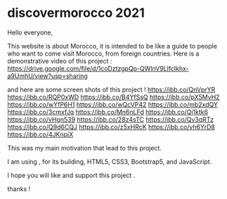 # discovermorocco 2021


Hello everyone,

This website is about Morocco, it is intended to be like a guide to people who want to come visit Morocco, from foreign countries.
Here is a demonstrative video of this project : https://drive.google.com/file/d/1coDztzgpQp-QWlnV9LIfclkhx-a9UmhU/view?usp=sharing

and here are some screen shots of this project ! 
https://ibb.co/QnVprYR
https://ibb.co/RQP0xWD
https://ibb.co/B4YfSsQ
https://ibb.co/pX5MvH2
https://ibb.co/wYfP6H1
https://ibb.co/wQcVP42
https://ibb.co/mb2xdQY
https://ibb.co/3cmxfJq
https://ibb.co/Mn6nLFd
https://ibb.co/Qj1ktk6
https://ibb.co/vHgn539
https://ibb.co/28z4sTC
https://ibb.co/Qv3qRTz
https://ibb.co/Q9d6CQJ
https://ibb.co/z5xHRcK
https://ibb.co/vh6YrD8
https://ibb.co/4JKnpjX

This was my main motivation that lead to this project.

I am using , for its building, HTML5, CSS3, Bootstrap5, and JavaScript.

I hope you will like and support this project .

thanks !
